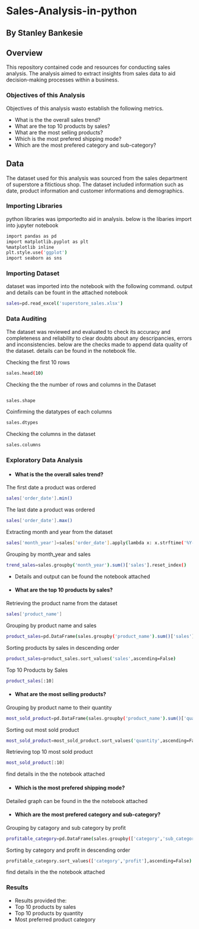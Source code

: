 # Sales-Analysis-in-python

## By Stanley Bankesie

## Overview
This repository contained code and resources for conducting sales analysis. The analysis aimed to extract insights from sales data to aid decision-making processes within a business.

### Objectives of this Analysis
Objectives of this analysis wasto establish the following metrics.
* What is the the overall sales trend?
* What are the top 10 products by sales?
* What are the most selling products?
* Which is the most prefered shipping mode?
* Which are the most prefered category and sub-category?

## Data
The dataset used for this analysis was sourced from the sales department of superstore a fitictious shop. The dataset included information such as date, product information and customer informations and demographics.


### Importing Libraries
python libraries was ipmportedto aid in analysis. below is the libaries import into jupyter notebook
``` bash 
import pandas as pd
import matplotlib.pyplot as plt
%matplotlib inline
plt.style.use('ggplot')
import seaborn as sns
```
### Importing Dataset
dataset was imported into the notebook with the following command. output and details can be fount in the attached notebook
```bash
sales=pd.read_excel('superstore_sales.xlsx')
```
### Data Auditing
The dataset was reviewed and evaluated to check its accuracy and completeness and reliability to clear doubts about any descripancies, errors and inconsistencies. below are the checks made to append data quality of the dataset. details can be found in the notebook file. 

 Checking the first 10 rows
```bash
sales.head(10)
```

 Checking the the number of rows and columns in the Dataset
```bash

sales.shape
```
 Coinfirming the datatypes of each columns
```bash
sales.dtypes
```
 Checking the columns in the dataset
```bash
sales.columns
```

### Exploratory Data Analysis
- <H4> What is the the overall sales trend?

 The first date a product was ordered
```bash 
sales['order_date'].min()
```
 The last date a product was ordered
```bash
sales['order_date'].max()
```
 Extracting month and year from the dataset
```bash
sales['month_year']=sales['order_date'].apply(lambda x: x.strftime('%Y-%m'))
```
 Grouping by month_year and sales
```bash  
trend_sales=sales.groupby('month_year').sum()['sales'].reset_index()
```
* Details and output can be found the notebook attached

- <h4> What are the top 10 products by sales?
  


Retrieving the product name from the dataset
```bash
sales['product_name']
```
Grouping by product name and sales
```bash
product_sales=pd.DataFrame(sales.groupby('product_name').sum()['sales'])
```
Sorting products by sales in descending order
```bash
product_sales=product_sales.sort_values('sales',ascending=False)
```
Top 10 Products by Sales
```bash
product_sales[:10]
```

- <h4> What are the most selling products?

Grouping by product name to their quantity
```bash
most_sold_product=pd.DataFrame(sales.groupby('product_name').sum()['quantity'])
```
Sorting out most sold product 
```bash
most_sold_product=most_sold_product.sort_values('quantity',ascending=False)
```
Retrieving top 10 most sold product
```bash
most_sold_product[:10]
```
find details in the the notebook attached

- <h4> Which is the most prefered shipping mode?

Detailed graph can be found in the the notebook attached


- <h4> Which are the most prefered category and sub-category?

Grouping by catagory and sub category  by profit
```bash
profitable_category=pd.DataFrame(sales.groupby(['category','sub_category']).sum() ['profit'])
```
Sorting by category and profit in descending order
```bash
profitable_category.sort_values(['category','profit'],ascending=False)
```
find details in the the notebook attached

### Results
* Results provided the: 
* Top 10 products by sales
* Top 10 products by quantity
* Most preferred product category
